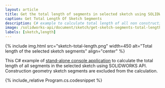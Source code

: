 ```yaml
---
layout: article
title: Get the total length of segments in selected sketch using SOLIDWORKS API
caption: Get Total Length Of Sketch Segments
description: C# example to calculate total length of all non construction geometry sketch segments in the selected sketch using SOLIDWORKS API
image: /solidworks-api/document/sketch/get-sketch-segments-total-length/sketch-total-length.png
labels: [sketch,length]
---
```

{% include img.html src="sketch-total-length.png" width=450 alt="Total length of the selected sketch segments" align="center" %}

This C# example of [stand-alone console application](/solidworks-api/getting-started/stand-alone/) to calculate the total length of all segments in the selected sketch using SOLIDWORKS API. Construction geometry sketch segments are excluded from the calculation.

{% include_relative Program.cs.codesnippet %}
